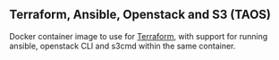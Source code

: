Terraform, Ansible, Openstack and S3 (TAOS)
---------------------------------------

Docker container image to use for [Terraform](https://www.terraform.io/), with support for running ansible, openstack
CLI and s3cmd within the same container.
